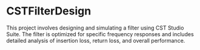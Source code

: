 # CSTFilterDesign
This project involves designing and simulating a filter using CST Studio Suite. The filter is optimized for specific frequency responses and includes detailed analysis of insertion loss, return loss, and overall performance.
